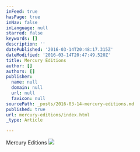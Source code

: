 ```yaml
---
inFeed: true
hasPage: true
inNav: false
inLanguage: null
starred: false
keywords: []
description: ''
datePublished: '2016-03-14T20:48:17.315Z'
dateModified: '2016-03-14T20:47:49.520Z'
title: Mercury Editions
author: []
authors: []
publisher:
  name: null
  domain: null
  url: null
  favicon: null
sourcePath: _posts/2016-03-14-mercury-editions.md
published: true
url: mercury-editions/index.html
_type: Article

---
```

Mercury Editions
![](https://the-grid-user-content.s3-us-west-2.amazonaws.com/eab5cc43-a190-46c1-953e-1911983badb0.jpg)